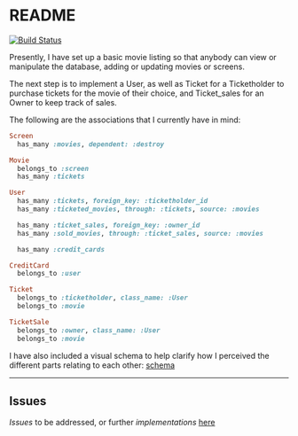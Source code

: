 # README

[![Build Status](https://travis-ci.org/ThuyNT13/movie_theater.svg?branch=master)](https://travis-ci.org/ThuyNT13/movie_theater)

Presently, I have set up a basic movie listing so that anybody can view or manipulate the database, adding or updating movies or screens.

The next step is to implement a User, as well as Ticket for a Ticketholder to purchase tickets for the movie of their choice, and Ticket_sales for an Owner to keep track of sales.

The following are the associations that I currently have in mind:

```ruby
Screen
  has_many :movies, dependent: :destroy

Movie
  belongs_to :screen
  has_many :tickets

User
  has_many :tickets, foreign_key: :ticketholder_id
  has_many :ticketed_movies, through: :tickets, source: :movies

  has_many :ticket_sales, foreign_key: :owner_id
  has_many :sold_movies, through: :ticket_sales, source: :movies

  has_many :credit_cards

CreditCard
  belongs_to :user

Ticket
  belongs_to :ticketholder, class_name: :User
  belongs_to :movie

TicketSale
  belongs_to :owner, class_name: :User
  belongs_to :movie
```

I have also included a visual schema to help clarify how I perceived the different parts relating to each other: [schema](https://github.com/ThuyNT13/movie_theater/blob/master/theater_schema.png)

---

Issues
---
*Issues* to be addressed, or further *implementations* [here](https://github.com/ThuyNT13/movie_theater/issues)
